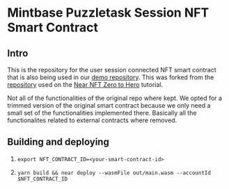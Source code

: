 # Mintbase Puzzletask Session NFT Smart Contract

## Intro

This is the repository for the user session connected NFT smart contract that is also being used in our [demo repository](https://github.com/pztask/mintbase-pzt-session-nft-demo). This was forked from the [repository](https://github.com/pztask/mintbase-pzt-session-nft-contract#:~:text=forked%20from-,near%2Dexamples/nft%2Dtutorial,-Watch) used on the [Near NFT Zero to Hero](https://docs.near.org/tutorials/nfts/introduction) tutorial.

Not all of the functionalities of the original repo where kept. We opted for a trimmed version of the original smart contract because we only need a small set of the functionalities implemented there. Basically all the functionalites related to external contracts where removed.


## Building and deploying

1.
    ```
    export NFT_CONTRACT_ID=<your-smart-contract-id>
    ```
2.
    ```
    yarn build && near deploy --wasmFile out/main.wasm --accountId $NFT_CONTRACT_ID
    ```